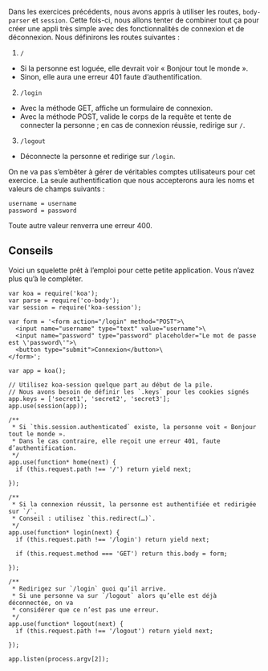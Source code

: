 Dans les exercices précédents, nous avons appris à utiliser les routes,
`body-parser` et `session`.  Cette fois-ci, nous allons tenter de combiner
tout ça pour créer une appli très simple avec des fonctionnalités de connexion
et de déconnexion.  Nous définirons les routes suivantes :

1) `/`
  - Si la personne est loguée, elle devrait voir « Bonjour tout le monde ».
  - Sinon, elle aura une erreur 401 faute d’authentification.

2) `/login`
  - Avec la méthode GET, affiche un formulaire de connexion.
  - Avec la méthode POST, valide le corps de la requête et tente de connecter
     la personne ; en cas de connexion réussie, redirige sur `/`.

3) `/logout`
  - Déconnecte la personne et redirige sur `/login`.

On ne va pas s’embêter à gérer de véritables comptes utilisateurs pour cet
exercice.  La seule authentification que nous accepterons aura les noms et
valeurs de champs suivants :

```
username = username
password = password
```

Toute autre valeur renverra une erreur 400.

## Conseils

Voici un squelette prêt à l’emploi pour cette petite application.  Vous n’avez plus
qu’à le compléter.

```
var koa = require('koa');
var parse = require('co-body');
var session = require('koa-session');

var form = '<form action="/login" method="POST">\
  <input name="username" type="text" value="username">\
  <input name="password" type="password" placeholder="Le mot de passe est \'password\'">\
  <button type="submit">Connexion</button>\
</form>';

var app = koa();

// Utilisez koa-session quelque part au début de la pile.
// Nous avons besoin de définir les `.keys` pour les cookies signés
app.keys = ['secret1', 'secret2', 'secret3'];
app.use(session(app));

/**
 * Si `this.session.authenticated` existe, la personne voit « Bonjour tout le monde ».
 * Dans le cas contraire, elle reçoit une erreur 401, faute d’authentification.
 */
app.use(function* home(next) {
  if (this.request.path !== '/') return yield next;

});

/**
 * Si la connexion réussit, la personne est authentifiée et redirigée sur `/`.
 * Conseil : utilisez `this.redirect(…)`.
 */
app.use(function* login(next) {
  if (this.request.path !== '/login') return yield next;

  if (this.request.method === 'GET') return this.body = form;

});

/**
 * Redirigez sur `/login` quoi qu’il arrive.
 * Si une personne va sur `/logout` alors qu’elle est déjà déconnectée, on va
 * considérer que ce n’est pas une erreur.
 */
app.use(function* logout(next) {
  if (this.request.path !== '/logout') return yield next;

});

app.listen(process.argv[2]);
```
